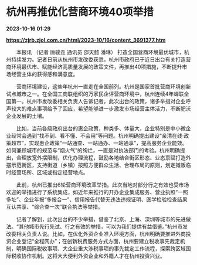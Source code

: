 # 杭州再推优化营商环境40项举措

**2023-10-16 01:29**

**https://zjrb.zjol.com.cn/html/2023-10/16/content_3691377.htm**

　　本报讯 （记者 唐骏垚 通讯员 邵天懿 潘琳） 打造全国营商环境最优城市，杭州持续发力。记者日前从杭州市发改委获悉，杭州市政府已于近日出台有关打造营商环境最优市、赋能经济高质量发展的政策文件，再推出40项措施，不断提升市场经营主体的获得感和满意度。

　　营商环境建设，这些年杭州一直走在全国前列。杭州是国家首批营商环境创新试点城市之一。在全国工商联组织的万家民企评营商环境中，杭州连续4年蝉联全国第一。杭州市发改委相关负责人告诉记者，此次出台的政策，诸多举措对企业呼声较大的难点事项给予了回应，希望能够进一步激发市场经营主体活力，不断肥沃企业发展的土壤。

　　比如，当前各级政府出台的惠企政策，种类多、体量大，企业特别是中小微企业经常会遇到“找不到、看不懂、不会用”等问题。杭州明确提出建设“亲清在线·政策超市”，实现惠企政策“一站通查、一站通办、一站通享”，提高服务企业能效。如何兼顾城市的规范与“烟火气”的绚烂，一直是对执法部门的考验。杭州明确提出，合理放宽外摆限制，优化办理流程，鼓励各地结合街区形态、业态禀赋打造外摆示范街区，支持街道（乡镇）按照方便群众生活、合理布局的原则，划定摊贩临时经营场所、区域或指定经营地点。

　　此前，杭州已推出6轮营商环境改革举措。此次当地对部分行之有效也受市场欢迎的举措进行了系统集成，如近年来推行的开办企业集成服务、营业执照“一照多址”、企业年报“多报合一”、信用报告代替无违法违规证明、医学检验检查结果互认共享、“综合查一次”联合执法等举措。

　　记者了解到，此次出台的不少举措，借鉴了北京、上海、深圳等城市的先进做法。“其他城市先行先试、行之有效的举措，可以为我们提供有益借鉴。”杭州市发改委相关负责人说。比如，在优化外资企业准入环境方面，杭州明确要推进外商投资企业登记“全程网办”；在创新税费服务方式方面，杭州要建立税收事先裁定机制，明确国际税收事项、大企业重大涉税事项的事先裁定工作流程，探索跨区域国际税收协作机制。这将大大便利外资企业和外籍人才在杭州投资兴业。